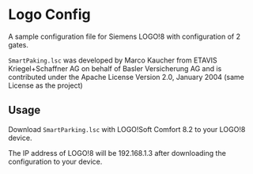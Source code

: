 # Logo Config

A sample configuration file for Siemens LOGO!8 with configuration of 2 gates.

```SmartPaking.lsc``` was developed by Marco Kaucher from ETAVIS Kriegel+Schaffner AG on behalf of Basler Versicherung AG and is contributed under the Apache License Version 2.0, January 2004 (same License as the project)

## Usage

Download ```SmartParking.lsc``` with LOGO!Soft Comfort 8.2 to your LOGO!8 device.

The IP address of LOGO!8 will be 192.168.1.3 after downloading the configuration to your device.